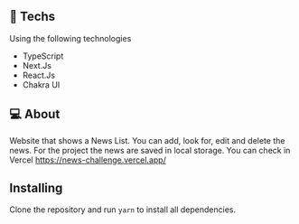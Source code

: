 ## 🚀 Techs

Using the following technologies

- TypeScript
- Next.Js
- React.Js
- Chakra UI

## 💻 About

Website that shows a News List. You can add, look for, edit and delete the news. For the project the news are saved in local storage. You can check in Vercel https://news-challenge.vercel.app/

## Installing

Clone the repository and run `yarn` to install all dependencies.
